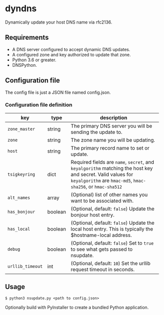# dyndns
Dynamically update your host DNS name via rfc2136.

## Requirements
* A DNS server configured to accept dynamic DNS updates.
* A configured zone and key authorized to update that zone.
* Python 3.6 or greater.
* DNSPython.

## Configuration file
The config file is just a JSON file named config.json.
### Configuration file definition
| key | type | description |
|-----|------|-------------|
| `zone_master` | string | The primary DNS server you will be sending the update to. |
| `zone` | string | The zone name you will be updating. |
| `host` | string | The primary record name to set or update. |
| `tsigkeyring` | dict | Required fields are `name`, `secret`, and `keyalgorithm` matching the host key and secret. Valid values for `keyalgorithm` are `hmac-md5`, `hmac-sha256`, or `hmac-sha512` |
| `alt_names` | array | (Optional) list of other names you want to be associated with. |
| `has_bonjour` | boolean | (Optional, default: `false`) Update the bonjour host entry. |
| `has_local` | boolean | (Optional, default: `false`) Update the local host entry. This is typically the $hostname-local address. |
| `debug` | boolean | (Optional, default: `false`) Set to `true` to see what gets passed to nsupdate. |
| `urllib_timeout` | int | (Optional, default: `10`) Set the urllib request timeout in seconds. |

## Usage
```
$ python3 nsupdate.py <path to config.json>
```

Optionally build with PyInstaller to create a bundled Python application.
